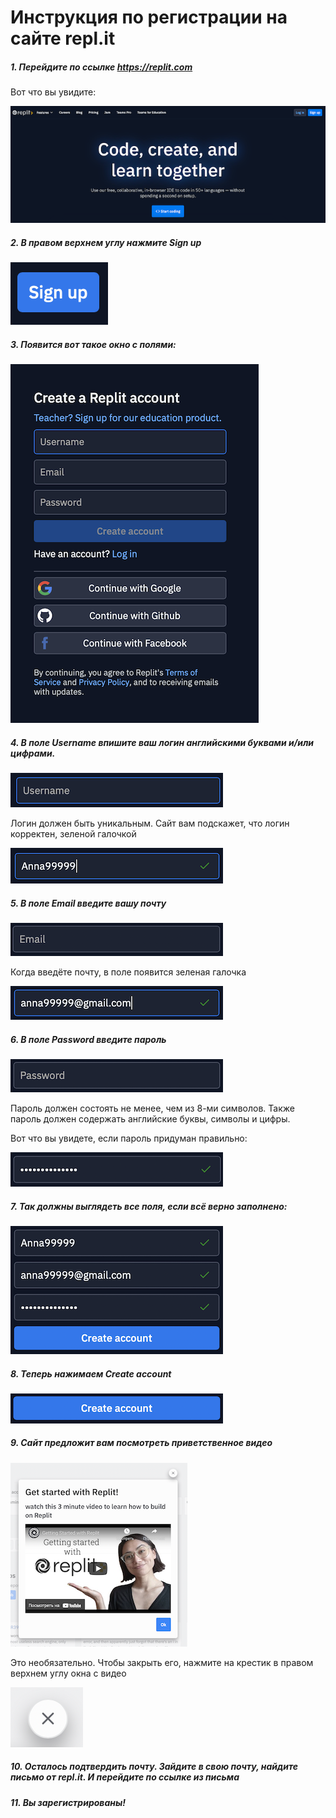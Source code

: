 # Инструкция по регистрации на сайте repl.it 

##### 1. Перейдите по ссылке https://replit.com

Вот что вы увидите:

![](pic/image2.png)

##### 2. В правом верхнем углу нажмите Sign up

![](pic/image9.png)

##### 3. Появится вот такое окно с полями:

![](pic/image3.png)

##### 4. В поле Username  впишите ваш логин английскими буквами и/или цифрами.

![](pic/image13.png)

Логин должен быть уникальным. Сайт вам подскажет, что логин корректен, зеленой галочкой

![](pic/image6.png)

##### 5. В поле Email  введите вашу почту

![](pic/image8.png)
 
Когда введёте почту, в поле появится зеленая галочка 

![](pic/image11.png)

##### 6. В поле Password  введите пароль

![](pic/image12.png)

Пароль должен состоять не менее, чем из 8-ми символов. Также пароль должен содержать английские буквы, символы и цифры.

Вот что вы увидете, если пароль придуман правильно:

![](pic/image7.png)

##### 7. Так должны выглядеть все поля, если всё верно заполнено: 

![](pic/image5.png)

##### 8. Теперь нажимаем Create account 

![](pic/image4.png)

##### 9. Сайт предложит вам посмотреть приветственное видео

![](pic/image1.png)

Это необязательно. Чтобы закрыть его, нажмите на крестик в правом верхнем углу окна с видео

![](pic/image10.png)

##### 10. Осталось подтвердить почту. Зайдите в свою почту, найдите письмо от repl.it. И перейдите по ссылке из письма

##### 11. Вы зарегистрированы!
